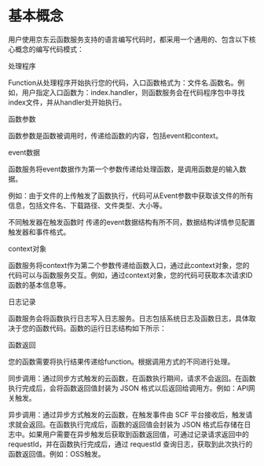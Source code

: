 # 基本概念

用户使用京东云函数服务支持的语言编写代码时，都采用一个通用的、包含以下核心概念的编写代码模式：


处理程序

Function从处理程序开始执行您的代码，入口函数格式为：文件名.函数名。例如，用户指定入口函数为：index.handler，则函数服务会在代码程序包中寻找index文件，并从handler处开始执行。


函数参数

函数参数是函数被调用时，传递给函数的内容，包括event和context。

 

event数据 

函数服务将event数据作为第一个参数传递给处理函数，是调用函数是的输入数据。

例如：由于文件的上传触发了函数执行，代码可从Event参数中获取该文件的所有信息，包括文件名、下载路径、文件类型、大小等。

不同触发器在触发函数时 传递的event数据结构有所不同，数据结构详情参见配置触发器和事件格式。



context对象

函数服务将context作为第二个参数传递给函数入口，通过此context对象，您的代码可以与函数服务交互。例如，通过context对象，您的代码可获取本次请求ID函数的基本信息等。



日志记录

函数服务会将函数执行日志写入日志服务。日志包括系统日志及函数日志，具体取决于您的函数代码。函数的运行日志结构如下所示：





函数返回

您的函数需要将执行结果传递给function。根据调用方式的不同进行处理。

同步调用：通过同步方式触发的云函数，在函数执行期间，请求不会返回。在函数执行完成后，会将函数返回值封装为 JSON 格式以后返回给调用方。例如：API网关触发。

异步调用：通过异步方式触发的云函数，在触发事件由 SCF 平台接收后，触发请求就会返回。在函数执行完成后，函数的返回值会封装为 JSON 格式后存储在日志中。如果用户需要在异步触发后获取到函数返回值，可通过记录请求返回中的 requestId，并在函数执行完成后，通过 requestId 查询日志，获取到此次执行的函数返回值。例如：OSS触发。
